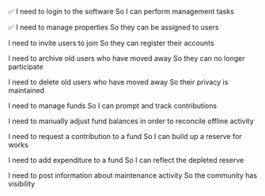 ✅ I need to login to the software
So I can perform management tasks

✅ I need to manage properties
So they can be assigned to users

I need to invite users to join
So they can register their accounts

I need to archive old users who have moved away
So they can no longer participate

I need to delete old users who have moved away
So their privacy is maintained

I need to manage funds
So I can prompt and track contributions

I need to manually adjust fund balances
in order to reconcile offline activity

I need to request a contribution to a fund
So I can build up a reserve for works

I need to add expenditure to a fund
So I can reflect the depleted reserve

I need to post information about maintenance activity
So the community has visibility

